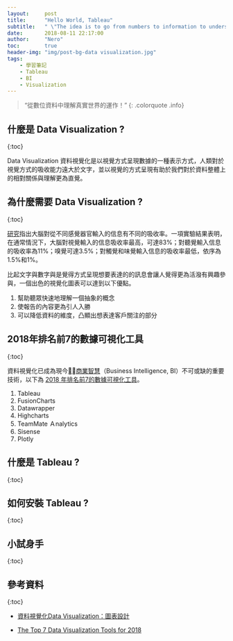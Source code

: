 ```yaml
---
layout:     post
title:      "Hello World, Tableau"
subtitle:   " \"The idea is to go from numbers to information to understanding – Hans Rosling.\""
date:       2018-08-11 22:17:00
author:     "Nero"
toc:        true
header-img: "img/post-bg-data visualization.jpg"
tags:
    - 學習筆記
    - Tableau
    - BI
    - Visualization
---
```


> “從數位資料中理解真實世界的運作！”
{: .colorquote .info}

## 什麼是 Data Visualization ?
{:toc}

Data Visualization 資料視覺化是以視覺方式呈現數據的一種表示方式，人類對於視覺方式的吸收能力遠大於文字，並以視覺的方式呈現有助於我們對於資料整體上的相對關係與理解更為直覺。

## 為什麼需要 Data Visualization ?
{:toc}

[研究](http://www.epochtimes.com/b5/14/3/11/n4103733.htm)指出大腦對從不同感覺器官輸入的信息有不同的吸收率。一項實驗結果表明，在通常情況下，大腦對視覺輸入的信息吸收率最高，可達83%；對聽覺輸入信息的吸收率為11%；嗅覺可達3.5%；對觸覺和味覺輸入信息的吸收率最低，依序為1.5%和1%。

比起文字與數字與是覺得方式呈現想要表達的的訊息會讓人覺得更為活潑有興趣參與，一個出色的視覺化圖表可以達到以下優點。

1. 幫助聽眾快速地理解一個抽象的概念
2. 使報告的內容更為引人入勝
3. 可以降低資料的維度，凸顯出想表達客戶關注的部分


## 2018年排名前7的數據可視化工具
{:toc}

資料視覺化已成為現今[商業智慧](https://zh.wikipedia.org/wiki/%E5%95%86%E4%B8%9A%E6%99%BA%E8%83%BD)（Business Intelligence, BI）不可或缺的重要技術，以下為 [2018 年排名前7的數據可視化工具](https://www.business.com/articles/top-seven-data-visualization-tools-2018/)。

1. Tableau
2. FusionCharts
3. Datawrapper
4. Highcharts
5. TeamMate Ａnalytics
6. Sisense
7. Plotly


## 什麼是 Tableau ?
{:toc}

## 如何安裝 Tableau ?
{:toc}

## 小試身手
{:toc}

## 參考資料
{:toc}

* [資料視覺化Data Visualization：圖表設計](https://medium.com/uxeastmeetswest/%E8%B3%87%E6%96%99%E8%A6%96%E8%A6%BA%E5%8C%96data-visualization-%E5%9C%96%E8%A1%A8%E8%A8%AD%E8%A8%88-9ef17943a2d4)

* [The Top 7 Data Visualization Tools for 2018](https://www.business.com/articles/top-seven-data-visualization-tools-2018/)